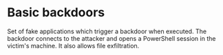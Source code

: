 # Basic backdoors
Set of fake applications which trigger a backdoor when executed.
The backdoor connects to the attacker and opens a PowerShell session in the victim's machine. It also allows file exfiltration. 
